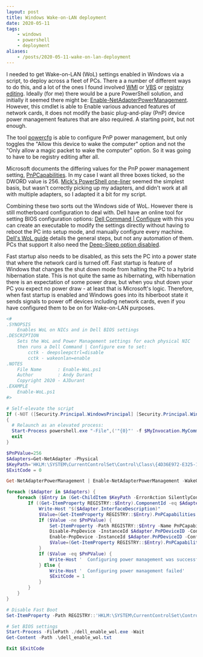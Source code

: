```yaml
---
layout: post
title: Windows Wake-on-LAN deployment
date: 2020-05-11
tags:
    - windows
    - powershell
    - deployment
aliases:
    - /posts/2020-05-11-wake-on-lan-deployment
---
```


I needed to get Wake-on-LAN (WoL) settings enabled in Windows via a script, to deploy across a fleet of PCs. There a a number of different ways to do this, and a lot of the ones I found involved [WMI](https://devblogs.microsoft.com/scripting/configure-a-network-adapter-to-wake-a-computer-via-powershell/) or [VBS](https://community.spiceworks.com/scripts/show/240-script-to-enable-wake-on-lan-windows) or [registry](https://mickitblog.blogspot.com/2019/01/powershell-one-liner-to-configure-nic.html) [editing](https://community.spiceworks.com/topic/2239276-script-help-to-disable-power-management-on-network-cards). Ideally (for me) there would be a pure PowerShell solution, and initially it seemed there might be: [Enable-NetAdapterPowerManagement](https://docs.microsoft.com/en-us/powershell/module/netadapter/enable-netadapterpowermanagement). However, this cmdlet is able to Enable various advanced features of network cards, it does not modify the basic plug-and-play (PnP) device power management features that are also required. A starting point, but not enough.

The tool [powercfg](https://stackoverflow.com/questions/11750071/how-do-i-enable-allow-this-device-to-wake-the-computer-programmatically) is able to configure PnP power management, but only toggles the "Allow this device to wake the computer" option and not the "Only allow a magic packet to wake the computer" option. So it was going to have to be registry editing after all.

Microsoft documents the differing values for the PnP power management setting, [PnPCapabilities](https://support.microsoft.com/en-us/help/2740020/information-about-power-management-setting-on-a-network-adapter). In my case I want all three boxes ticked, so the DWORD value is 256. [Mick's PowerShell one-liner](https://mickitblog.blogspot.com/2019/01/powershell-one-liner-to-configure-nic.html) seemed the simplest basis, but wasn't correctly picking up my adapters, and didn't work at all with multiple adapters, so I adapted it a bit for my script.

Combining these two sorts out the Windows side of WoL. However there is still motherboard configuration to deal with. Dell have an online tool for setting BIOS configuration options: [Dell Command | Configure](https://www.dell.com/support/article/en-uk/sln311302/dell-command-configure) with this you can create an executable to modify the settings directly without having to reboot the PC into setup mode, and manually configure every machine. [Dell's WoL guide](https://www.dell.com/support/article/en-uk/sln305365/how-to-setup-wake-on-lan-wol-on-your-dell-system) details the general steps, but not any automation of them. PCs that support it also need the [Deep-Sleep option disabled](https://www.dell.com/support/article/en-uk/sln307243/newer-dell-system-models-will-not-wake-on-lan-with-deep-sleep-control-set-to-s5-in-the-windows).

Fast startup also needs to be disabled, as this sets the PC into a power state that where the network card is turned off. Fast startup is feature of Windows that changes the shut down mode from halting the PC to a hybrid hibernation state. This is not quite the same as hibernating, with hibernation there is an expectation of some power draw, but when you shut down your PC you expect no power draw - at least that is Microsoft's logic. Therefore, when fast startup is enabled and Windows goes into its hiberboot state it sends signals to power off devices including network cards, even if you have configured them to be on for Wake-on-LAN purposes.

```powershell
<#
.SYNOPSIS
    Enables WoL on NICs and in Dell BIOS settings
.DESCRIPTION
    Sets the WoL and Power Management settings for each physical NIC
    then runs a Dell Command | Configure exe to set:
        cctk - deepsleepctrl=disable
        cctk - wakeonlan=enable
.NOTES
    File Name      : Enable-WoL.ps1
    Author         : Andy Durant
    Copyright 2020 - AJDurant
.EXAMPLE
    Enable-WoL.ps1
#>

# Self-elevate the script
If (-NOT ([Security.Principal.WindowsPrincipal] [Security.Principal.WindowsIdentity]::GetCurrent()).IsInRole([Security.Principal.WindowsBuiltInRole]::Administrator))
{
  # Relaunch as an elevated process:
  Start-Process powershell.exe "-File",('"{0}"' -f $MyInvocation.MyCommand.Path) -Verb RunAs -Wait
  exit
}

$PnPValue=256
$Adapters=Get-NetAdapter -Physical
$KeyPath='HKLM:\SYSTEM\CurrentControlSet\Control\Class\{4D36E972-E325-11CE-BFC1-08002bE10318}\'
$ExitCode = 0

Get-NetAdapterPowerManagement | Enable-NetAdapterPowerManagement -WakeOnMagicPacket -WakeOnPattern

foreach ($Adapter in $Adapters) {
    foreach ($Entry in (Get-ChildItem $KeyPath -ErrorAction SilentlyContinue).Name) {
        If ((Get-ItemProperty REGISTRY::$Entry).ComponentId -eq $Adapter.ComponentId) {
            Write-Host "$($Adapter.InterfaceDescription)"
            $Value=(Get-ItemProperty REGISTRY::$Entry).PnPCapabilities
            If ($Value -ne $PnPValue) {
                Set-ItemProperty -Path REGISTRY::$Entry -Name PnPCapabilities -Value $PnPValue -Force
                Disable-PnpDevice -InstanceId $Adapter.PnPDeviceID -Confirm:$false
                Enable-PnpDevice -InstanceId $Adapter.PnPDeviceID -Confirm:$false
                $Value=(Get-ItemProperty REGISTRY::$Entry).PnPCapabilities
            }
            If ($Value -eq $PnPValue) {
                Write-Host '  Configuring power management was successful'
            } Else {
                Write-Host '  Configuring power management failed'
                $ExitCode = 1
            }
        }
    }
}

# Disable Fast Boot
Set-ItemProperty -Path REGISTRY::'HKLM:\SYSTEM\CurrentControlSet\Control\Session Manager\Power' -Name HiberbootEnabled -Value 0 -Force

# Set BIOS settings
Start-Process -FilePath ./dell_enable_wol.exe -Wait
Get-Content -Path .\dell_enable_wol.txt

Exit $ExitCode
```
